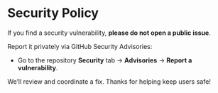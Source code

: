 # Security Policy

If you find a security vulnerability, **please do not open a public issue**.

Report it privately via GitHub Security Advisories:

- Go to the repository **Security** tab → **Advisories** → **Report a vulnerability**.

We’ll review and coordinate a fix. Thanks for helping keep users safe!
